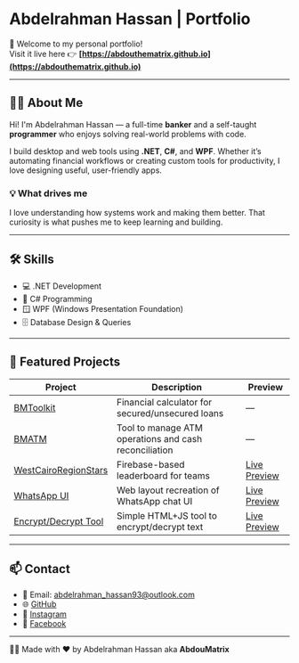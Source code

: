 # Abdelrahman Hassan | Portfolio

👋 Welcome to my personal portfolio!  
Visit it live here 👉 **[https://abdouthematrix.github.io](https://abdouthematrix.github.io)**

---

## 👨‍💻 About Me

Hi! I'm Abdelrahman Hassan — a full-time **banker** and a self-taught **programmer** who enjoys solving real-world problems with code.

I build desktop and web tools using **.NET**, **C#**, and **WPF**. Whether it’s automating financial workflows or creating custom tools for productivity, I love designing useful, user-friendly apps.

### 💡 What drives me  
I love understanding how systems work and making them better. That curiosity is what pushes me to keep learning and building.

---

## 🛠️ Skills

- 💻 .NET Development  
- 🔷 C# Programming  
- 🪟 WPF (Windows Presentation Foundation)  
- 🗄️ Database Design & Queries  

---

## 🚀 Featured Projects

| Project | Description | Preview |
|--------|-------------|---------|
| [BMToolkit](https://github.com/abdouthematrix/BMToolkit) | Financial calculator for secured/unsecured loans | — |
| [BMATM](https://github.com/abdouthematrix/BMATM) | Tool to manage ATM operations and cash reconciliation | — |
| [WestCairoRegionStars](https://github.com/abdouthematrix/WestCairoRegionStars) | Firebase-based leaderboard for teams | [Live Preview](https://abdouthematrix.github.io/WestCairoRegionStars/) |
| [WhatsApp UI](https://github.com/abdouthematrix/abdouthematrix.github.io/blob/main/WhatsApp.html) | Web layout recreation of WhatsApp chat UI | [Live Preview](https://abdouthematrix.github.io/WhatsApp.html) |
| [Encrypt/Decrypt Tool](https://github.com/abdouthematrix/abdouthematrix.github.io/blob/main/encdec.html) | Simple HTML+JS tool to encrypt/decrypt text | [Live Preview](https://abdouthematrix.github.io/encdec.html) |

---

## 📫 Contact

- 📧 Email: abdelrahman_hassan93@outlook.com  
- 🌐 [GitHub](https://github.com/abdouthematrix)  
- 📸 [Instagram](https://instagram.com/abdelrahman_hassan93)  
- 📘 [Facebook](https://facebook.com/AbdouMatrix)

---

👨‍🎨 Made with ❤️ by Abdelrahman Hassan aka **AbdouMatrix**

